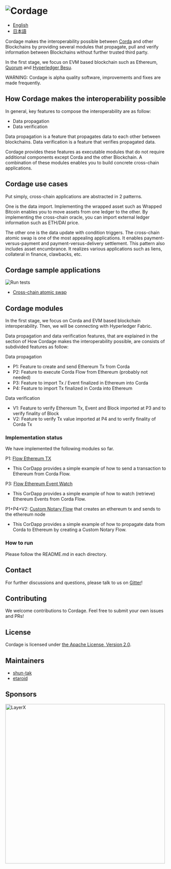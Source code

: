 # ![Cordage](https://layerxcom.github.io/cordage/images/cordage.png)

- [English](./README.md)
- [日本語](./README.ja.md)

Cordage makes the interoperability possible between [Corda](https://www.corda.net/) and other Blockchains
by providing several modules that propagate, pull and verify information between Blockchains
without further trusted third party.

In the first stage, we focus on EVM based blockchain such as Ethereum, [Quorum](https://www.goquorum.com/) and [Hyperledger Besu](https://www.hyperledger.org/use/besu).

WARNING: Cordage is alpha quality software, improvements and fixes are made frequently.

## How Cordage makes the interoperability possible
In general, key features to compose the interoperability are as follow:

- Data propagation
- Data verification

Data propagation is a feature that propagates data to each other between blockchains.
Data verification is a feature that verifies propagated data.

Cordage provides these features as executable modules
that do not require additional components except Corda and the other Blockchain.
A combination of these modules enables you to build concrete cross-chain applications.

## Cordage use cases
Put simply, cross-chain applications are abstracted in 2 patterns.

One is the data import.
Implementing the wrapped asset such as Wrapped Bitcoin enables you to move assets from one ledger to the other.
By implementing the cross-chain oracle, you can import external ledger information such as ETH/DAI price.

The other one is the data update with condition triggers.
The cross-chain atomic swap is one of the most appealing applications.
It enables payment-versus-payment and payment-versus-delivery settlement.
This pattern also includes asset encumbrance.
It realizes various applications such as liens, collateral in finance, clawbacks, etc.

## Cordage sample applications
![Run tests](https://github.com/LayerXcom/cordage/workflows/Run%20tests/badge.svg)

- [Cross-chain atomic swap](./cross-chain-atomic-swap-cordapp)

## Cordage modules
In the first stage, we focus on Corda and EVM based blockchain interoperability.
Then, we will be connecting with Hyperledger Fabric.

Data propagation and data verification features, that are explained in the section of How Cordage makes the interoperability possible,
are consists of subdivided features as follow:

Data propagation
- P1: Feature to create and send Ethereum Tx from Corda
- P2: Feature to execute Corda Flow from Ethereum (probably not needed)
- P3: Feature to import Tx / Event finalized in Ethereum into Corda
- P4: Feature to import Tx finalized in Corda into Ethereum

Data verification
- V1: Feature to verify Ethereum Tx, Event and Block imported at P3 and to verify finality of Block
- V2: Feature to verify Tx value imported at P4 and to verify finality of Corda Tx

### Implementation status
We have implemented the following modules so far.

P1: [Flow Ethereum TX](./flow-ethereum-tx)
- This CorDapp provides a simple example of how to send a transaction to Ethereum from Corda Flow.

P3: [Flow Ethereum Event Watch](./flow-ethereum-event-watch)
- This CorDapp provides a simple example of how to watch (retrieve) Ethereum Events from Corda Flow.

P1+P4+V2: [Custom Notary Flow](./custom-notary-flow) that creates an ethereum tx and sends to the ethereum node
- This CorDapp provides a simple example of how to propagate data from Corda to Ethereum by creating a Custom Notary Flow.

### How to run
Please follow the README.md in each directory.

## Contact
For further discussions and questions, please talk to us on [Gitter](https://gitter.im/LayerXcom/Cordage)!

## Contributing
We welcome contributions to Cordage.
Feel free to submit your own issues and PRs!

## License
Cordage is licensed under [the Apache License, Version 2.0](./LICENSE).

## Maintainers
- [shun-tak](https://github.com/shun-tak)
- [etaroid](https://github.com/etaroid)

## Sponsors
<a href="https://layerx.co.jp/en/"><img src="https://layerxcom.github.io/cordage/images/layerx.png" alt="LayerX" width="500"></a><br />
